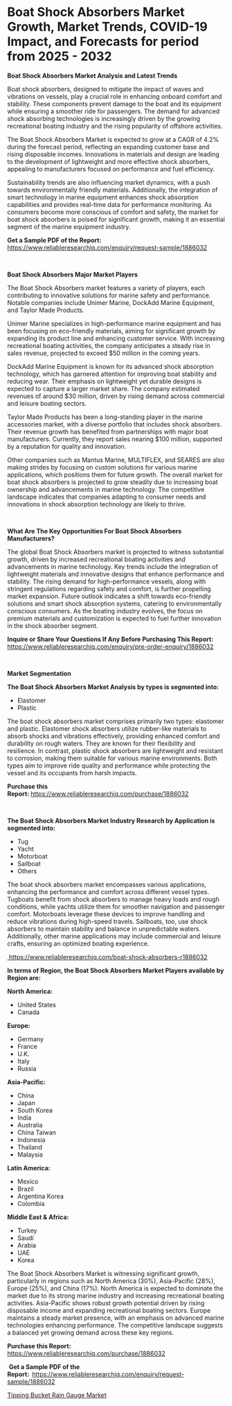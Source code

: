 <p><h1>Boat Shock Absorbers Market Growth, Market Trends, COVID-19 Impact, and Forecasts for period from 2025 - 2032</h1></p><p><strong>Boat Shock Absorbers Market Analysis and Latest Trends</strong></p>
<p><p>Boat shock absorbers, designed to mitigate the impact of waves and vibrations on vessels, play a crucial role in enhancing onboard comfort and stability. These components prevent damage to the boat and its equipment while ensuring a smoother ride for passengers. The demand for advanced shock absorbing technologies is increasingly driven by the growing recreational boating industry and the rising popularity of offshore activities.</p><p>The Boat Shock Absorbers Market is expected to grow at a CAGR of 4.2% during the forecast period, reflecting an expanding customer base and rising disposable incomes. Innovations in materials and design are leading to the development of lightweight and more effective shock absorbers, appealing to manufacturers focused on performance and fuel efficiency. </p><p>Sustainability trends are also influencing market dynamics, with a push towards environmentally friendly materials. Additionally, the integration of smart technology in marine equipment enhances shock absorption capabilities and provides real-time data for performance monitoring. As consumers become more conscious of comfort and safety, the market for boat shock absorbers is poised for significant growth, making it an essential segment of the marine equipment industry.</p></p>
<p><strong>Get a Sample PDF of the Report:&nbsp;</strong> <a href="https://www.reliableresearchiq.com/enquiry/request-sample/1886032?utm_campaign=2324&utm_medium=2&utm_source=Github&utm_content=ia&utm_term=11042025&utm_id=boat-shock-absorbers">https://www.reliableresearchiq.com/enquiry/request-sample/1886032</a></p>
<p>&nbsp;</p>
<p><strong>Boat Shock Absorbers Major Market Players</strong></p>
<p><p>The Boat Shock Absorbers market features a variety of players, each contributing to innovative solutions for marine safety and performance. Notable companies include Unimer Marine, DockAdd Marine Equipment, and Taylor Made Products. </p><p>Unimer Marine specializes in high-performance marine equipment and has been focusing on eco-friendly materials, aiming for significant growth by expanding its product line and enhancing customer service. With increasing recreational boating activities, the company anticipates a steady rise in sales revenue, projected to exceed $50 million in the coming years.</p><p>DockAdd Marine Equipment is known for its advanced shock absorption technology, which has garnered attention for improving boat stability and reducing wear. Their emphasis on lightweight yet durable designs is expected to capture a larger market share. The company estimated revenues of around $30 million, driven by rising demand across commercial and leisure boating sectors.</p><p>Taylor Made Products has been a long-standing player in the marine accessories market, with a diverse portfolio that includes shock absorbers. Their revenue growth has benefited from partnerships with major boat manufacturers. Currently, they report sales nearing $100 million, supported by a reputation for quality and innovation.</p><p>Other companies such as Mantus Marine, MULTIFLEX, and SEARES are also making strides by focusing on custom solutions for various marine applications, which positions them for future growth. The overall market for boat shock absorbers is projected to grow steadily due to increasing boat ownership and advancements in marine technology. The competitive landscape indicates that companies adapting to consumer needs and innovations in shock absorption technology are likely to thrive.</p></p>
<p>&nbsp;</p>
<p><strong>What Are The Key Opportunities For Boat Shock Absorbers Manufacturers?</strong></p>
<p><p>The global Boat Shock Absorbers market is projected to witness substantial growth, driven by increased recreational boating activities and advancements in marine technology. Key trends include the integration of lightweight materials and innovative designs that enhance performance and stability. The rising demand for high-performance vessels, along with stringent regulations regarding safety and comfort, is further propelling market expansion. Future outlook indicates a shift towards eco-friendly solutions and smart shock absorption systems, catering to environmentally conscious consumers. As the boating industry evolves, the focus on premium materials and customization is expected to fuel further innovation in the shock absorber segment.</p></p>
<p><strong>Inquire or Share Your Questions If Any Before Purchasing This Report:</strong> <a href="https://www.reliableresearchiq.com/enquiry/pre-order-enquiry/1886032?utm_campaign=2324&utm_medium=2&utm_source=Github&utm_content=ia&utm_term=11042025&utm_id=boat-shock-absorbers">https://www.reliableresearchiq.com/enquiry/pre-order-enquiry/1886032</a></p>
<p>&nbsp;</p>
<p><strong>Market Segmentation</strong></p>
<p><strong>The Boat Shock Absorbers Market Analysis by types is segmented into:</strong></p>
<p><ul><li>Elastomer</li><li>Plastic</li></ul></p>
<p><p>The boat shock absorbers market comprises primarily two types: elastomer and plastic. Elastomer shock absorbers utilize rubber-like materials to absorb shocks and vibrations effectively, providing enhanced comfort and durability on rough waters. They are known for their flexibility and resilience. In contrast, plastic shock absorbers are lightweight and resistant to corrosion, making them suitable for various marine environments. Both types aim to improve ride quality and performance while protecting the vessel and its occupants from harsh impacts.</p></p>
<p><strong>Purchase this Report:&nbsp;</strong><a href="https://www.reliableresearchiq.com/purchase/1886032?utm_campaign=2324&utm_medium=2&utm_source=Github&utm_content=ia&utm_term=11042025&utm_id=boat-shock-absorbers">https://www.reliableresearchiq.com/purchase/1886032</a></p>
<p>&nbsp;</p>
<p><strong>The Boat Shock Absorbers Market Industry Research by Application is segmented into:</strong></p>
<p><ul><li>Tug</li><li>Yacht</li><li>Motorboat</li><li>Sailboat</li><li>Others</li></ul></p>
<p><p>The boat shock absorbers market encompasses various applications, enhancing the performance and comfort across different vessel types. Tugboats benefit from shock absorbers to manage heavy loads and rough conditions, while yachts utilize them for smoother navigation and passenger comfort. Motorboats leverage these devices to improve handling and reduce vibrations during high-speed travels. Sailboats, too, use shock absorbers to maintain stability and balance in unpredictable waters. Additionally, other marine applications may include commercial and leisure crafts, ensuring an optimized boating experience.</p></p>
<p><a href="https://www.reliableresearchiq.com/boat-shock-absorbers-r1886032?utm_campaign=2324&utm_medium=2&utm_source=Github&utm_content=ia&utm_term=11042025&utm_id=boat-shock-absorbers">&nbsp;https://www.reliableresearchiq.com/boat-shock-absorbers-r1886032</a></p>
<p><strong>In terms of Region, the Boat Shock Absorbers Market Players available by Region are:</strong></p>
<p>
    <p> <strong> North America: </strong>
        <ul>
            <li>United States</li>
            <li>Canada</li>
        </ul>
        </p> 
    <p> <strong> Europe: </strong>
        <ul>
            <li>Germany</li>
            <li>France</li>
            <li>U.K.</li>
            <li>Italy</li>
            <li>Russia</li>
        </ul>
        </p> 
    <p> <strong> Asia-Pacific: </strong>
        <ul>
            <li>China</li>
            <li>Japan</li>
            <li>South Korea</li>
            <li>India</li>
            <li>Australia</li>
            <li>China Taiwan</li>
            <li>Indonesia</li>
            <li>Thailand</li>
            <li>Malaysia</li>
        </ul>
        </p> 
    <p> <strong> Latin America: </strong>
        <ul>
            <li>Mexico</li>
            <li>Brazil</li>
            <li>Argentina Korea</li>
            <li>Colombia</li>
        </ul>
        </p> 
    <p> <strong> Middle East & Africa: </strong>
        <ul>
            <li>Turkey</li>
            <li>Saudi</li>
            <li>Arabia</li>
            <li>UAE</li>
            <li>Korea</li>
        </ul>
    </p>
    </p>
<p><p>The Boat Shock Absorbers Market is witnessing significant growth, particularly in regions such as North America (30%), Asia-Pacific (28%), Europe (25%), and China (17%). North America is expected to dominate the market due to its strong marine industry and increasing recreational boating activities. Asia-Pacific shows robust growth potential driven by rising disposable income and expanding recreational boating sectors. Europe maintains a steady market presence, with an emphasis on advanced marine technologies enhancing performance. The competitive landscape suggests a balanced yet growing demand across these key regions.</p></p>
<p><strong>Purchase this Report: </strong><a href="https://www.reliableresearchiq.com/purchase/1886032?utm_campaign=2324&utm_medium=2&utm_source=Github&utm_content=ia&utm_term=11042025&utm_id=boat-shock-absorbers">https://www.reliableresearchiq.com/purchase/1886032</a></p>
<p>&nbsp;<strong>Get a Sample PDF of the Report:&nbsp;&nbsp;</strong><a href="https://www.reliableresearchiq.com/enquiry/request-sample/1886032?utm_campaign=2324&utm_medium=2&utm_source=Github&utm_content=ia&utm_term=11042025&utm_id=boat-shock-absorbers">https://www.reliableresearchiq.com/enquiry/request-sample/1886032</a></p>
<p><strong></strong></p>
<p><p><a href="https://github.com/akramisabtu/Market-Research-Report-List-1/blob/main/tipping-bucket-rain-gauge-market.md?utm_campaign=2324&utm_medium=2&utm_source=Github&utm_content=ia&utm_term=11042025&utm_id=boat-shock-absorbers">Tipping Bucket Rain Gauge Market</a></p></p>